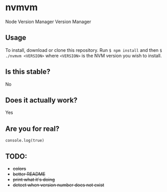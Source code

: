 # nvmvm
Node Version Manager Version Manager

## Usage
To install, download or clone this repository. Run `$ npm install` and then `$ ./nvmvm <VERSION>` where `<VERSION>` is the NVM version you wish to install.

## Is this stable?
No

## Does it actually work?
Yes

## Are you for real?
`console.log(true)`

## TODO:
- ~~colors~~
- ~~better README~~
- ~~print what it's doing~~
- ~~detect when version number does not exist~~
